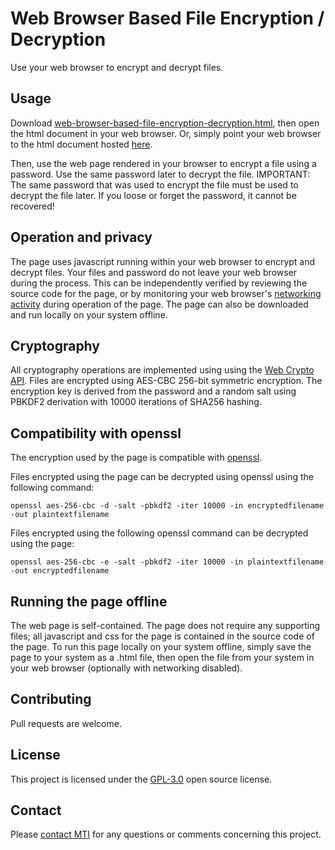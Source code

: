 # Web Browser Based File Encryption / Decryption

Use your web browser to encrypt and decrypt files.

## Usage

Download [web-browser-based-file-encryption-decryption.html](https://github.com/meixler/web-browser-based-file-encryption-decryption/blob/master/web-browser-based-file-encryption-decryption.html), then open the html document in your web browser.  Or, simply point your web browser to the html document hosted [here](https://www.meixler-tech.com/web-browser-based-file-encryption-decryption.html).

Then, use the web page rendered in your browser to encrypt a file using a password.  Use the same password later to decrypt the file.  IMPORTANT: The same password that was used to encrypt the file must be used to decrypt the file later. If you loose or forget the password, it cannot be recovered!

## Operation and privacy

The page uses javascript running within your web browser to encrypt and decrypt files. Your files and password do not leave your web browser during the process. This can be independently verified by reviewing the source code for the page, or by monitoring your web browser's [networking activity](https://developer.mozilla.org/en-US/docs/Tools/Network_Monitor) during operation of the page. The page can also be downloaded and run locally on your system offline. 

## Cryptography

All cryptography operations are implemented using using the [Web Crypto API](https://developer.mozilla.org/en-US/docs/Web/API/Web_Crypto_API). Files are encrypted using AES-CBC 256-bit symmetric encryption. The encryption key is derived from the password and a random salt using PBKDF2 derivation with 10000 iterations of SHA256 hashing.


## Compatibility with openssl
The encryption used by the page is compatible with [openssl](https://www.openssl.org/docs/man1.1.1/man1/openssl-enc.html).

Files encrypted using the page can be decrypted using openssl using the following command:
    
    openssl aes-256-cbc -d -salt -pbkdf2 -iter 10000 -in encryptedfilename -out plaintextfilename

Files encrypted using the following openssl command can be decrypted using the page:  

    openssl aes-256-cbc -e -salt -pbkdf2 -iter 10000 -in plaintextfilename -out encryptedfilename

## Running the page offline

The web page is self-contained. The page does not require any supporting files; all javascript and css for the page is contained in the source code of the page. To run this page locally on your system offline, simply save the page to your system as a .html file, then open the file from your system in your web browser (optionally with networking disabled).

## Contributing

Pull requests are welcome.

## License

This project is licensed under the [GPL-3.0](https://www.gnu.org/licenses/gpl-3.0.en.html) open source license.

## Contact

Please [contact MTI](https://www.meixler-tech.com/contact.php) for any questions or comments concerning this project.
